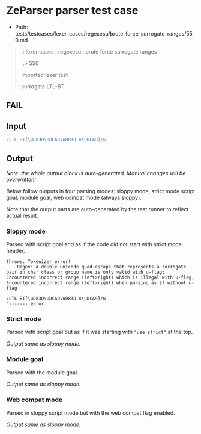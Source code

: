 # ZeParser parser test case

- Path: tests/testcases/lexer_cases/regexesu/brute_force_surrogate_ranges/550.md

> :: lexer cases : regexesu : brute force surrogate ranges
>
> ::> 550
>
> Imported lexer test
>
> surrogate LTL-BT

## FAIL

## Input

`````js
/LTL-BT[\uD83D\uDCA9\uD83D-x\uDCA9]/u
`````

## Output

_Note: the whole output block is auto-generated. Manual changes will be overwritten!_

Below follow outputs in four parsing modes: sloppy mode, strict mode script goal, module goal, web compat mode (always sloppy).

Note that the output parts are auto-generated by the test runner to reflect actual result.

### Sloppy mode

Parsed with script goal and as if the code did not start with strict mode header.

`````
throws: Tokenizer error!
    Regex: A double unicode quad escape that represents a surrogate pair in char class or group name is only valid with u-flag; Encountered incorrect range (left>right) which is illegal with u-flag; Encountered incorrect range (left>right) when parsing as if without u-flag

/LTL-BT[\uD83D\uDCA9\uD83D-x\uDCA9]/u
^------- error
`````

### Strict mode

Parsed with script goal but as if it was starting with `"use strict"` at the top.

_Output same as sloppy mode._

### Module goal

Parsed with the module goal.

_Output same as sloppy mode._

### Web compat mode

Parsed in sloppy script mode but with the web compat flag enabled.

_Output same as sloppy mode._
